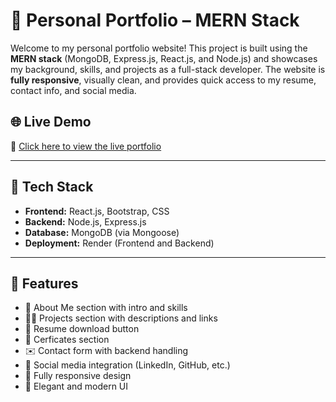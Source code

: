 # 💼 Personal Portfolio – MERN Stack

Welcome to my personal portfolio website! This project is built using the **MERN stack** (MongoDB, Express.js, React.js, and Node.js) and showcases my background, skills, and projects as a full-stack developer. The website is **fully responsive**, visually clean, and provides quick access to my resume, contact info, and social media.

## 🌐 Live Demo

🔗 [Click here to view the live portfolio](https://portfolio-frontend-3t0b.onrender.com/)

---

## 🚀 Tech Stack

- **Frontend:** React.js, Bootstrap, CSS
- **Backend:** Node.js, Express.js
- **Database:** MongoDB (via Mongoose)
- **Deployment:** Render (Frontend and Backend)

---

## 🎯 Features

- 📌 About Me section with intro and skills
- 👨‍💻 Projects section with descriptions and links
- 📄 Resume download button
- 📄 Cerficates section
- ✉️ Contact form with backend handling
- 🔗 Social media integration (LinkedIn, GitHub, etc.)
- 📱 Fully responsive design
- 🎨 Elegant and modern UI

